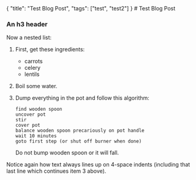 <meta>
    {
        "title": "Test Blog Post",
        "tags": ["test", "test2"]
    }
</meta>
# Test Blog Post

### An h3 header

Now a nested list:

 1. First, get these ingredients:
      * carrots
      * celery
      * lentils

 2. Boil some water.

 3. Dump everything in the pot and follow
    this algorithm:

        find wooden spoon
        uncover pot
        stir
        cover pot
        balance wooden spoon precariously on pot handle
        wait 10 minutes
        goto first step (or shut off burner when done)

    Do not bump wooden spoon or it will fall.

Notice again how text always lines up on 4-space indents (including
that last line which continues item 3 above).